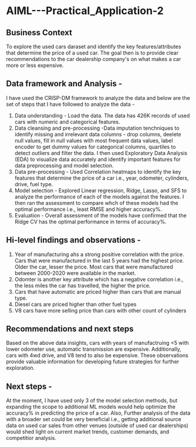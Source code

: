 # AIML---Practical_Application-2
## Business Context
To explore the used cars daraset and identify the key features/attributes that determine the price of a used car. The goal then is to provide clear recommendations to the car dealership company's on what makes a car more or less expensive.

## Data framework and Analysis -
I have used the CRISP-DM framework to analyze the data and below are the set of steps that I have followed to analyze the data -
1. Data understanding - Load the data. The data has 426K records of used cars with numeric and categorical features.
2. Data cleansing and pre-processing -Data imputation tenchniques to identify missing and irrelevant data columns - drop columns, deelete null values, fill in null values with most frequent data values, label encoder to get dummy values for categorical columns, quartiles to detect outliers and filter the data. I then used Exploratory Data Analysis (EDA) to visualize data accurately and identify important features for data preprocessing and model selection.
3. Data pre-processing - Used Correlation heatmaps to identify the key features that determine the price of a car i.e., year, odometer, cylinders, drive, fuel type. 
4. Model selection - Explored Linear regression, Ridge, Lasso, and SFS to analyze the performance of each of the models against the features. I then ran the assessment to compare whch of these models had the optimal performance i.e., least RMSE and higher accuracy%.
5. Evaluation - Overall assessment of the models have confirmed that the Ridge CV has the optimal performance in terms of accuracy%.
   
## Hi-level findings and observations -
1. Year of manufacturing ahs a strong positive correlation with the price. Cars that were manufactured in the last 5 years had the highest price. Older the car, lesser the price. Most cars that were manufactured between 2000-2020 were available in the market. 
2. Odomter is another key attribute which has a negative correlation i.e., the less miles the car has travelled, the higher the price. 
3. Cars that have automatic are priced higher than cars that are manual type.
4. Diesel cars are priced higher than other fuel types 
5. V8 cars have more selling price than cars with other count of cylinders

## Recommendations and next steps
Based on the above data insights, cars with years of manufactruing <5 with lower odometer use, automatic transmission are expensive. Additionally, cars with 4wd drive, and V8 tend to also be expensive. These observations provide valuable information for developing future  strategies for further exploration.

## Next steps -
At the moment, I have used only 3 of the model selection methods, but expanding the scope to additional ML models would help optimize the accuracy% in predicting the price of a car. Also, Further analysis of the data with a broader set could be very beneficial i.e., getting additional source data on used car sales from other venues (outside of used car dealerships) would shed light on current market trends, customer demands, and competitior analysis. 
